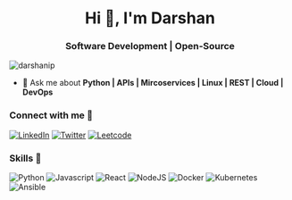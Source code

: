 <h1 align="center">Hi 👋, I'm Darshan</h1>
<h3 align="center">Software Development | Open-Source</h3>

<p align="left"> <img src="https://komarev.com/ghpvc/?username=darshanip&label=Profile%20views&color=0e75b6&style=flat" alt="darshanip" /> </p>

- 💬 Ask me about **Python | APIs | Mircoservices | Linux | REST | Cloud | DevOps**

<h3 align="left">Connect with me 🤝</h3>
<div align="left">
  <a href="https://linkedin.com/in/darshanip/" target="_blank"><img alt="LinkedIn" src="https://img.shields.io/badge/linkedin-%230077B5.svg?style=for-the-badge&logo=linkedin&logoColor=white"/></a>
  <a href="https://twitter.com/darshanxs" target="_blank"><img alt="Twitter" src="https://img.shields.io/badge/Twitter-%231DA1F2.svg?style=for-the-badge&logo=Twitter&logoColor=white"/></a>
  <a href="https://leetcode.com/darshanpatidar1" target="_blank"><img alt="Leetcode" src="https://img.shields.io/badge/-LeetCode-FFA116?style=for-the-badge&logo=LeetCode&logoColor=black"/></a>
</div>

<h3 align="left">Skills 🚀</h3>
<div align="left">
 <img alt="Python" src="https://img.shields.io/badge/Python-FFD43B?style=for-the-badge&logo=python&logoColor=blue"/>
  <img alt="Javascript" src="https://img.shields.io/badge/javascript-%23323330.svg?style=for-the-badge&logo=javascript&logoColor=%23F7DF1E"/>	
 <img alt="React" src="https://img.shields.io/badge/react-%2320232a.svg?style=for-the-badge&logo=react&logoColor=%2361DAFB"/>
 <img alt="NodeJS" src="https://img.shields.io/badge/node.js-6DA55F?style=for-the-badge&logo=node.js&logoColor=white"/>
 <img alt="Docker" src="https://img.shields.io/badge/docker-%230db7ed.svg?style=for-the-badge&logo=docker&logoColor=white"/>
  <img alt="Kubernetes" src="https://img.shields.io/badge/kubernetes-326ce5.svg?&style=for-the-badge&logo=kubernetes&logoColor=white"/>
  
  <img alt="Ansible" src="https://img.shields.io/badge/Ansible-000000?style=for-the-badge&logo=ansible&logoColor=white"/>
  </div>
</div>
</p>
